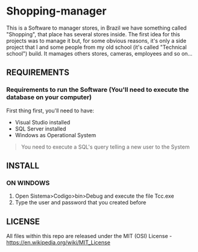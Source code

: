 # Shopping-manager

This is a Software to manager stores, in Brazil we have something called "Shopping", that place has several stores inside. 
The first idea for this projects was to manage it but, for some obvious reasons, it's only a side project that I and some people from 
my old school (it's called "Technical school") build.
It mamages others stores, cameras, employees and so on...

## REQUIREMENTS
### Requirements to run the  Software (You'll need to execute the database on your computer)

First thing first, you'll need to have:

*   Visual Studio installed
*   SQL Server installed
*   Windows as Operational System
> You need to execute a SQL's query telling a new user to the System

## INSTALL
### ON WINDOWS

1. Open Sistema>Codigo>bin>Debug and execute the file Tcc.exe
1. Type the user and password that you created before

## LICENSE

All files within this repo are released under the MIT (OSI) License - https://en.wikipedia.org/wiki/MIT_License
